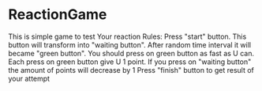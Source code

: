 # ReactionGame
This is simple game to test Your reaction
Rules:
	Press "start" button.
	This button will transform into "waiting button".
	After random time interval it will became "green button".
	You should press on green button as fast as U can.
	Each press on green button give U 1 point.
	If you press on "waiting button" the amount of points will decrease by 1
	Press "finish" button to get result of your attempt
